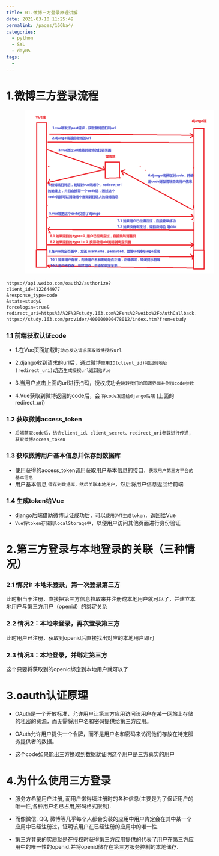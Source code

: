 ```yaml
---
title: 01.微博三方登录原理讲解
date: 2021-03-10 11:25:49
permalink: /pages/166ba4/
categories:
  - python
  - SYL
  - day05
tags:
  - 
---
```

# 1.微博三方登录流程

<img src="./assets/image-20201009090845069.png" style="width: 1000px; margin-left: 50px;"> </img>

```
https://api.weibo.com/oauth2/authorize?
client_id=4122644977
&response_type=code
&state=study&
forcelogin=true&
redirect_uri=https%3A%2F%2Fstudy.163.com%2Fsns%2Fweibo%2FoAuthCallback.htm%3FoauthType%3Dlogin%26returnUrl%3DaHR0cHM6Ly9zdHVkeS4xNjMuY29tL3Byb3ZpZGVyLzQwMDAwMDAwMDQ3ODAxMi9pbmRleC5odG0%2FZnJvbT1zdHVkeQ%3D%3D%26nrsstcw%3Dfalse%26nc%3Dtrue###
https://study.163.com/provider/400000000478012/index.htm?from=study
```

### 1.1 前端获取认证code

- 1.在Vue页面加载时`动态发送请求获取微博授权url`
- 2.django收到请求的url后，通过微博`应用ID(client_id)和回调地址(redirect_uri)`动态`生成授权url返回给Vue`

- 3.当用户点击上面的url进行扫码，授权成功会`跳转我们的回调界面并附加code参数`

- 4.Vue获取到微博返回的code后，会   `将code发送给django后端` (上面的redirect_uri)

### 1.2 获取微博access_token

- `后端获取code后，结合client_id、client_secret、redirect_uri参数进行传递,获取微博access_token`

### 1.3 获取微博用户基本信息并保存到数据库

- 使用获得的access_token调用获取用户基本信息的接口，`获取用户第三方平台的基本信息`
- 用户基本信息  `保存到数据库，然后关联本地用户`，然后将用户信息返回给前端

### 1.4 生成token给Vue

- django后端借助微博认证成功后，可以`使用JWT生成token`，返回给Vue
- `Vue将token存储到localStorage中`，以便用户访问其他页面进行身份验证



# 2.第三方登录与本地登录的关联（三种情况）

### 2.1 情况1: 本地未登录，第一次登录第三方

此时相当于注册，直接把第三方信息拉取来并注册成本地用户就可以了，并建立本地用户与第三方用户（openid）的绑定关系

### 2.2 情况2：本地未登录，再次登录第三方

此时用户已注册，获取到openid后直接找出对应的本地用户即可

### 2.3 情况3：本地登录，并绑定第三方

这个只要将获取到的openid绑定到本地用户就可以了

# 3.oauth认证原理

- OAuth是一个开放标准，允许用户让第三方应用访问该用户在某一网站上存储的私密的资源，而无需将用户名和密码提供给第三方应用。

- OAuth允许用户提供一个令牌，而不是用户名和密码来访问他们存放在特定服务提供者的数据。

- 这个code如果能出三方换取到数据就证明这个用户是三方真实的用户

# 4.为什么使用三方登录

- 服务方希望用户注册, 而用户懒得填注册时的各种信息(主要是为了保证用户的唯一性,各种用户名已占用,密码格式限制).

- 而像微信, QQ, 微博等几乎每个人都会安装的应用中用户肯定会在其中某一个应用中已经注册过，证明该用户在已经注册的应用中的唯一性.

- 第三方登录的实质就是在授权时获得第三方应用提供的代表了用户在第三方应用中的唯一性的openid.并将openid储存在第三方服务控制的本地储存.



